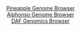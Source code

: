 <div id="Pineapple_Genome_Browser" align="center">
  <a href="https://igv.org/app/?sessionURL=blob:zZJdb5swFIb_i6VOm0TAGAgBqZrSz6G26dKIpUpVIQcMcWNsahtoEuW_z6s27WaVmotNk3xhHxnOex4_O9ARqajgIAbIdgPbdYEF1Er0M1w3jExwTRSIS8wUsYAkJZGE5wTEO1BipXF6d22.XGndqNhxqG4GNeaVsJVn4xpvBce9snNRO6eCMbwUEmshlXMicSccWnWDnixx09imt2cHToE1djBrVoIr4TSEV1lv_pf9KmUV4aImWd0yTV8DZCaPyVjYJf48ns_GeU6UuiKbpDgeXyXjb955urgcni7S2y_zdDj_MKMVx7qV5PhpEq4xq6Y3qw2Dp9dYLXX_5OuRf5EceWcfzl8aKok6dkN35MMIhUMDhvKCvPxPM5tFD5x7W7TVcxLUU_8IXfgSiolgui0jWS3Oqjcm31uAibw1JoB8JcPYhZYHh1aAhoMfW3dkQRgZPlJQED88WkBLnK_N9Ycd0JvG.AIUeW5f1bGAkAWRIB5EEIZuFKHAD02fyN1bO9BK9vfgXqR3UQjRGKFhVlKmjcxFpnijbMy53eWlXW0PpHkyX4jJ7foInSTX9.t2Kpo0CZkhm4zuqhv4R56hYWDavz6iGfY9qf6Je.8JYuvlocLNUHdbsxfkq.Ty_nnbXyVfWzpFVAfpm3gOQ1MKWWNt7puKOf40rsOSYq5NoaOKLimjejM3FEUPYhd5RlyQCyaMiUBWy4_QgpYbwE._BfX2j_vv">Pineapple Genome Browser</a>
</div>
<div id="Alphonso_Genome_Browser" align="center">
  <a href="https://igv.org/app/?sessionURL=blob:zZJda9swGIX_i6BlA8e2bOfDhjDSfHRp2pQ1c1xaipFt2dEiS46k2Pkg_31a2djNCs3FxkAX0ssrveccPUdQYyEJZyAAjgnbJoTAAHLFmwUqK4rnqMQSBDmiEhtA4BwLzFIMgiPIkVQofLjVN1dKVTKwLKKqVolYwU3pmqhEB85QI82Ul9aQU4oSLpDiQlpXAtXcIkXdanCCqsrUs12zbWVIIQvRasWZ5FaFWRE3.r34VykuMOMljsstVeRVQKz1aI2ZmaNPg2gxSFMs5Qzvp1l_MJsOlu44fLruDJ_C.89R2IkuF6RgSG0F7l_NLpxJNpom5V26hnO4y273jw1p8t4Kexfu6HK8q4jAsg.7sOfZvut5OhrCMrz7n1zrRc50vphxNB7IxagXTZbL4bhQk6IMnWnkpW_4PhmA8nSrSQDpSnQDaBuu3THaTqf1Ywt7hm37Oh3BCQieXwygBErXuv35CNS.0rwAiTfbV3QMwEWGBQhavm13oe87ba.r5_jwZBzBVtC_F.0kfPC7tjNwnE6cE6o0zFksWSVNxJhZp7lZHM7M8nrsht9ohmqxXW5wZ3EI99Ov8yrNa_7HLNvavx79.n3a6HsU_RPq3iPEVMm5qK2HyexxE36ZPJIowmo.WuN7evBGdzfFm_GcF03ORYmU7tcVffxJW40EQUzpQk0kSQglah_pFHkDAui4GlqQcso1hUAUyQfbsA3Ytj_.htM9vZy.Aw--">Alphonso Genome Browser</a>
</div>


<div id="DAF_Genomics_Browser" align="center">
  <a href="https://igv.org/app/?sessionURL=blob:tZHtatswFIbvRZD.sh1bduLYEIa3pWvWbmVNvIyUEk7t49irJbmSvMQNufcKt2OwUcagA0lIOh_vKz0H8gOlqgQnMaGON3I8j1hElWK3ANbU.BkYKhIXUCu0iMQCJfIMSXwgBSgN6dWFqSy1blQ8HOZQ2FvkglWZcpTvQGMr0eoSTapNHWDwIDjslJMJZpI1DKFuSsGVGEKWoVK2O2yQbzc7MMvP2KZviRvW1rrqVTfGhDGWOwUYtxXPcf8XI_9B2YzqTbJaJH39OXbzfJqcz5Ov_ixdfxi_W6eXZ6t0vDpZVFsOupU4hQE97To3nW_V2f2npFkub3NzNaHNl_0d3w389yezfVNJVFMv9CaBG1E3IkeL1CJrDQaSldKLvcAK6cSiQWA_b_3R2PyDFBWJr28soiVkdyb9.kB01xhYROF923OziJA5ShLbkeuGXhTRURAancg7WgfSyvqVaZ6mV1Ho0oTSsXMLzOgXVd1_oRH6M_haKH_rbOY_o1qXLvNx_fH7gL6d6QXi8ttK1g_tpLucvQDKIi8.rBCSgTahp.MzFqiNHkOuf3HxjzfHRw--">DAF Genomics Browser</a>
</div>
